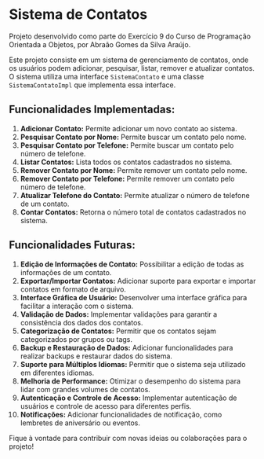 # Sistema de Contatos

Projeto desenvolvido como parte do Exercício 9 do Curso de Programação Orientada a Objetos, por Abraão Gomes da Silva Araújo.

Este projeto consiste em um sistema de gerenciamento de contatos, onde os usuários podem adicionar, pesquisar, listar, remover e atualizar contatos. O sistema utiliza uma interface `SistemaContato` e uma classe `SistemaContatoImpl` que implementa essa interface.

## Funcionalidades Implementadas:

1. **Adicionar Contato:** Permite adicionar um novo contato ao sistema.
2. **Pesquisar Contato por Nome:** Permite buscar um contato pelo nome.
3. **Pesquisar Contato por Telefone:** Permite buscar um contato pelo número de telefone.
4. **Listar Contatos:** Lista todos os contatos cadastrados no sistema.
5. **Remover Contato por Nome:** Permite remover um contato pelo nome.
6. **Remover Contato por Telefone:** Permite remover um contato pelo número de telefone.
7. **Atualizar Telefone do Contato:** Permite atualizar o número de telefone de um contato.
8. **Contar Contatos:** Retorna o número total de contatos cadastrados no sistema.

## Funcionalidades Futuras:

1. **Edição de Informações de Contato:** Possibilitar a edição de todas as informações de um contato.
2. **Exportar/Importar Contatos:** Adicionar suporte para exportar e importar contatos em formato de arquivo.
3. **Interface Gráfica de Usuário:** Desenvolver uma interface gráfica para facilitar a interação com o sistema.
4. **Validação de Dados:** Implementar validações para garantir a consistência dos dados dos contatos.
5. **Categorização de Contatos:** Permitir que os contatos sejam categorizados por grupos ou tags.
6. **Backup e Restauração de Dados:** Adicionar funcionalidades para realizar backups e restaurar dados do sistema.
7. **Suporte para Múltiplos Idiomas:** Permitir que o sistema seja utilizado em diferentes idiomas.
8. **Melhoria de Performance:** Otimizar o desempenho do sistema para lidar com grandes volumes de contatos.
9. **Autenticação e Controle de Acesso:** Implementar autenticação de usuários e controle de acesso para diferentes perfis.
10. **Notificações:** Adicionar funcionalidades de notificação, como lembretes de aniversário ou eventos.

Fique à vontade para contribuir com novas ideias ou colaborações para o projeto!

